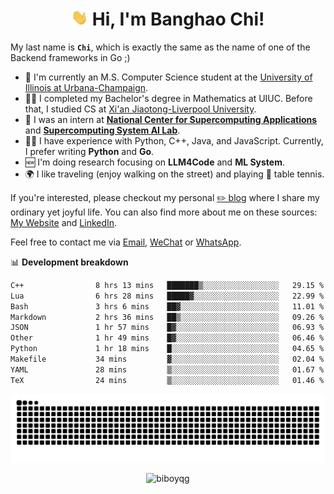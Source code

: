 <h1 align="center"><img src="assets/hi.gif" height="26" alt="wave"/> Hi, I'm Banghao Chi!</h1>

My last name is **`Chi`**, which is exactly the same as the name of one of the Backend frameworks in Go ;)

- 🏫 I'm currently an M.S. Computer Science student at the [University of Illinois at Urbana-Champaign](https://illinois.edu/).
- 👨‍🎓 I completed my Bachelor's degree in Mathematics at UIUC. Before that, I studied CS at [Xi'an Jiaotong-Liverpool University](https://www.xjtlu.edu.cn/en).
- 💼 I was an intern at **[National Center for Supercomputing Applications](https://www.ncsa.illinois.edu/)** and **[Supercomputing System AI Lab](https://supercomputing-system-ai-lab.github.io/)**.
- 👨‍💻 I have experience with Python, C++, Java, and JavaScript. Currently, I prefer writing **Python** and **Go**.
- 🆕 I'm doing research focusing on **LLM4Code** and **ML System**.
- 🌍 I like traveling (enjoy walking on the street) and playing 🏓 table tennis.

If you're interested, please checkout my personal [✏️ blog](https://banghao.live) where I share my ordinary yet joyful life. You can also find more about me on these sources: [My Website](https://biboyqg.github.io/) and [LinkedIn](https://www.linkedin.com/in/banghao-chi-550737276/).

Feel free to contact me via <a href="mailto:banghao2@illinois.edu">Email</a>, [WeChat](id:banghao1023) or [WhatsApp](+12173286124).

📊 **Development breakdown**

<!--START_SECTION:waka-->

```txt
C++                8 hrs 13 mins   ███████▒░░░░░░░░░░░░░░░░░   29.15 %
Lua                6 hrs 28 mins   █████▓░░░░░░░░░░░░░░░░░░░   22.99 %
Bash               3 hrs 6 mins    ██▓░░░░░░░░░░░░░░░░░░░░░░   11.01 %
Markdown           2 hrs 36 mins   ██▒░░░░░░░░░░░░░░░░░░░░░░   09.26 %
JSON               1 hr 57 mins    █▓░░░░░░░░░░░░░░░░░░░░░░░   06.93 %
Other              1 hr 49 mins    █▓░░░░░░░░░░░░░░░░░░░░░░░   06.46 %
Python             1 hr 18 mins    █░░░░░░░░░░░░░░░░░░░░░░░░   04.65 %
Makefile           34 mins         ▓░░░░░░░░░░░░░░░░░░░░░░░░   02.04 %
YAML               28 mins         ▒░░░░░░░░░░░░░░░░░░░░░░░░   01.67 %
TeX                24 mins         ▒░░░░░░░░░░░░░░░░░░░░░░░░   01.46 %
```

<!--END_SECTION:waka-->

<picture>
  <source media="(prefers-color-scheme: dark)" srcset="https://raw.githubusercontent.com/BiboyQG/BiboyQG/output/github-contribution-grid-snake-dark.svg">
  <source media="(prefers-color-scheme: light)" srcset="https://raw.githubusercontent.com/BiboyQG/BiboyQG/output/github-contribution-grid-snake.svg">
  <img alt="github contribution grid snake animation" src="https://raw.githubusercontent.com/BiboyQG/BiboyQG/output/github-contribution-grid-snake.svg">
</picture>

<br>

<p align="center"><img src="https://komarev.com/ghpvc/?username=biboyqg&label=Profile%20views&color=0e75b6&style=flat" alt="biboyqg" /> </p>

</div>
